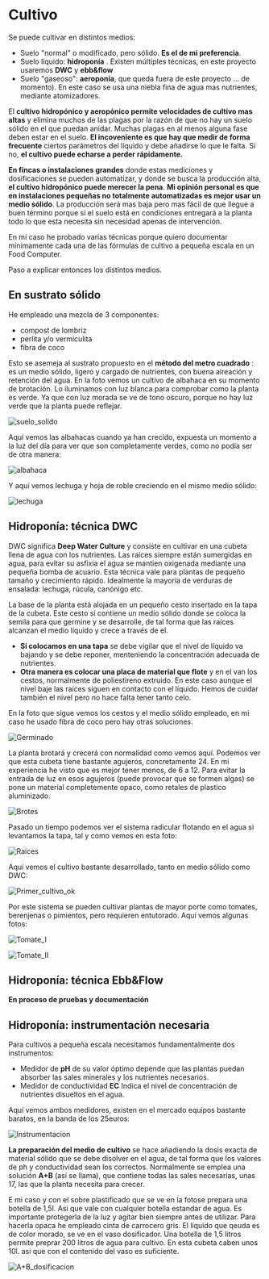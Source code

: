 # Cultivo

Se puede cultivar en distintos medios: 

- Suelo "normal" o modificado, pero sólido. **Es el de mi preferencia**.
- Suelo líquido: **hidroponía** . Existen múltiples técnicas, en este proyecto usaremos **DWC** y **ebb&flow**
- Suelo "gaseoso": **aeroponía**, que queda fuera de este proyecto ...  de momento). En este caso se usa una niebla fina de agua mas nutrientes, mediante atomizadores.

El **cultivo hidropónico y aeropónico permite velocidades de cultivo mas altas** y elimina muchos de las plagas por la razón de que no hay un suelo sólido en el que puedan anidar. Muchas plagas en al menos alguna fase deben estar en el suelo. **El incoveniente es que hay que medir de forma frecuente** ciertos parámetros del líquido y debe añadirse lo que le falta. Si no, **el cultivo puede echarse a perder rápidamente.**

**En fincas o instalaciones grandes** donde estas mediciones y dosificaciones se pueden automatizar, y donde se busca la producción alta, **el cultivo hidropónico puede merecer la pena**. **Mi opinión personal es que en instalaciones pequeñas no totalmente automatizadas es mejor usar un medio sólido**. La producción será mas baja pero mas fácil de que llegue a buen término porque si el suelo está en condiciones entregará a la planta todo lo que esta necesita sin necesidad apenas de intervención.

En mi caso he probado varias técnicas porque quiero documentar mínimamente cada una de las fórmulas de cultivo a pequeña escala en un Food Computer.

Paso a explicar entonces los distintos medios.

## En sustrato sólido

He empleado una mezcla de 3 componentes: 
- compost de lombriz
- perlita y/o vermiculita
- fibra de coco

Esto se asemeja al sustrato propuesto en el **método del metro cuadrado** : es un medio sólido, ligero y cargado de nutrientes, con buena aireación y retención del agua. En la foto vemos un cultivo de albahaca en su momento de brotación. Lo iluminamos con luz blanca para comprobar como la planta es verde. Ya que con luz morada se ve de tono oscuro, porque no hay luz verde que la planta puede reflejar.

![suelo_solido](Imagenes/Verde_vs_rosa.jpg)

Aquí vemos las albahacas cuando ya han crecido, expuesta un momento a la luz del día para ver que son completamente verdes, como no podía ser de otra manera:

![albahaca](Imagenes/albahaca.jpg)

Y aquí vemos lechuga y hoja de roble creciendo en el mismo medio sólido:

![lechuga](Imagenes/lechuga_verde.jpg)

## Hidroponía: técnica DWC

DWC significa **Deep Water Culture** y consiste en cultivar en una cubeta llena de agua con los nutrientes. Las raíces siempre están sumergidas en agua, para evitar su asfixia el agua se mantien oxigenada mediante una pequeña bomba de acuario. Esta técnica vale para plantas de pequeño tamaño y crecimiento rápido. Idealmente la mayoría de verduras de ensalada: lechuga, rúcula, canónigo etc.

La base de la planta está alojada en un pequeño cesto insertado en la tapa de la cubeta. Este cesto si contiene un medio sólido donde se coloca la semila para que germine y se desarrolle, de tal forma que las raíces alcanzan el medio líquido y crece a través de el. 

- **Si colocamos en una tapa** se debe vigilar que el nivel de líquido va bajando y se debe reponer, menteniendo la concentración adecuada de nutrientes.
- **Otra manera es colocar una placa de material que flote** y en el van los cestos, normalmente de poliestireno extruido. En este caso aunque el nivel baje las raíces siguen en contacto con el líquido. Hemos de cuidar también el nivel pero no hace falta tener tanto celo.

En la foto que sigue vemos los cestos y el medio sólido empleado, en mi caso he usado fibra de coco pero hay otras soluciones.

![Germinado](Imagenes/Germinado.jpg)

La planta brotará y crecerá con normalidad como vemos aquí. Podemos ver que esta cubeta tiene bastante agujeros, concretamente 24. En mi experiencia he visto que es mejor tener menos, de 6 a 12. Para evitar la entrada de luz en esos agujeros (puede provocar que se formen algas) se pone un material completemente opaco, como retales de plastico aluminizado.

![Brotes](Imagenes/Primeros_brotes.jpg)

Pasado un tiempo podemos ver el sistema radicular flotando en el agua si levantamos la tapa, tal y como vemos en esta foto:

![Raices](Imagenes/raices_DWC.jpg)

Aquí vemos el cultivo bastante desarrollado, tanto en medio sólido como DWC: 

![Primer_cultivo_ok](Imagenes/primer_cultivo_ok.jpg)

Por este sistema se pueden cultivar plantas de mayor porte como tomates, berenjenas o pimientos, pero requieren entutorado. Aquí vemos algunas fotos:

![Tomate_I](Imagenes/tomate_I.jpg)

![Tomate_II](Imagenes/tomate_II.jpg)

## Hidroponía: técnica Ebb&Flow

**En proceso de pruebas y documentación**

## Hidroponía: instrumentación necesaria

Para cultivos a pequeña escala necesitamos fundamentalmente dos instrumentos:

- Medidor de **pH** de su valor óptimo depende que las plantas puedan absorber las sales minerales y los nutrientes necesarios.
- Medidor de conductividad **EC** Indica el nivel de concentración de nutrientes disueltos en el agua.

Aquí vemos ambos medidores, existen en el mercado equipos bastante baratos, en la banda de los 25euros:

![Instrumentacion](Imagenes/ph_ec_tds.jpg)

**La preparación del medio de cultivo** se hace añadiendo la dosis exacta de material sólido que se debe disolver en el agua, de tal forma que los valores de ph y conductividad sean los correctos. Normalmente se emplea una solución **A+B** (así se llama), que contiene todas las sales necesarias, unas 17, las que la planta necesita para crecer.

E mi caso y con el sobre plastificado que se ve en la fotose prepara una botella de 1,5l. Asi que vale con cualquier botella estandar de agua. Es importante protegerla de la luz y agitar bien siempre antes de utilizar. Para hacerla opaca he empleado cinta de carrocero gris. El líquido que qeuda es de color morado, se ve en el vaso dosificador. Una botella de 1,5 litros permite preprar 200 litros de agua para cultivo. En esta cubeta caben unos 10l. asi que con el contenido del vaso es suficiente.

![A+B_dosificacion](Imagenes/Nutrientes_ph_ec_tds.jpg)
